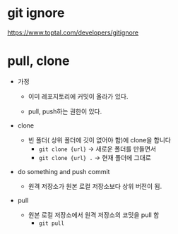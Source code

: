 # git ignore

https://www.toptal.com/developers/gitignore



# pull, clone

- 가정

  - 이미 레포지토리에 커밋이 올라가 있다.

  - pull, push하는 권한이 있다.

- clone

  - 빈 폴더( 상위 폴더에 깃이 없어야 함)에 clone을 합니다
    - `git clone {url}` -> 새로운 폴더를 만들면서
    - `git clone {url} .` -> 현재 폴더에 그대로

- do something and push commit
  - 원격 저장소가 원본 로컬 저장소보다 상위 버전이 됨.
- pull
  - 원본 로컬 저장소에서 원격 저장소의 코밋을 pull 함
    - `git pull`